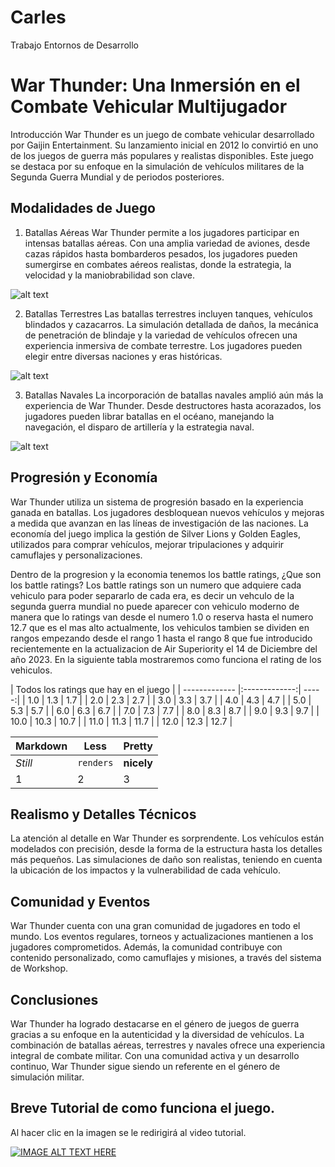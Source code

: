 # Carles
Trabajo Entornos de Desarrollo

# War Thunder: Una Inmersión en el Combate Vehicular Multijugador
Introducción
War Thunder es un juego de combate vehicular desarrollado por Gaijin Entertainment. Su lanzamiento inicial en 2012 lo convirtió en uno de los juegos de guerra más populares y realistas disponibles. Este juego se destaca por su enfoque en la simulación de vehículos militares de la Segunda Guerra Mundial y de periodos posteriores.

## Modalidades de Juego
1. Batallas Aéreas
War Thunder permite a los jugadores participar en intensas batallas aéreas. Con una amplia variedad de aviones, desde cazas rápidos hasta bombarderos pesados, los jugadores pueden sumergirse en combates aéreos realistas, donde la estrategia, la velocidad y la maniobrabilidad son clave.

![alt text](https://www.pockettactics.com/wp-content/sites/pockettactics/2023/08/war-thunder-planes-hurricane.jpg "Img Batallas Aereas")

2. Batallas Terrestres
Las batallas terrestres incluyen tanques, vehículos blindados y cazacarros. La simulación detallada de daños, la mecánica de penetración de blindaje y la variedad de vehículos ofrecen una experiencia inmersiva de combate terrestre. Los jugadores pueden elegir entre diversas naciones y eras históricas.

![alt text](https://static.warthunder.com/upload/image/0_2023/5_May/TankGB/Abrams_9c64d8f7bc727e60b35174732405b762.jpg "img Batallas Terrestres")

3. Batallas Navales
La incorporación de batallas navales amplió aún más la experiencia de War Thunder. Desde destructores hasta acorazados, los jugadores pueden librar batallas en el océano, manejando la navegación, el disparo de artillería y la estrategia naval.

![alt text](https://static.warthunder.com/upload/image/0_2023/4_April/Mobile/6_940_5b822dc52f748dbcede056d5fbd79341.jpg "img Batallas Navales")

## Progresión y Economía
War Thunder utiliza un sistema de progresión basado en la experiencia ganada en batallas. Los jugadores desbloquean nuevos vehículos y mejoras a medida que avanzan en las líneas de investigación de las naciones. La economía del juego implica la gestión de Silver Lions y Golden Eagles, utilizados para comprar vehículos, mejorar tripulaciones y adquirir camuflajes y personalizaciones.

Dentro de la progresion y la economia tenemos los battle ratings, ¿Que son los battle ratings? Los battle ratings son un numero que adquiere cada vehiculo para poder separarlo de cada era, es decir un vehculo de la segunda guerra mundial no puede aparecer con vehiculo moderno de manera que lo ratings van desde el numero 1.0 o reserva hasta el numero 12.7 que es el mas alto actualmente, los vehiculos tambien se dividen en rangos empezando desde el rango 1 hasta el rango 8 que fue introducido recientemente en la actualizacion de Air Superiority el 14 de Diciembre del año 2023. En la siguiente tabla mostraremos como funciona el rating de los vehiculos.

| Todos los ratings que hay en el juego |
| ------------- |:-------------:| -----:|
| 1.0           | 1.3           | 1.7   |
| 2.0           | 2.3           | 2.7   |
| 3.0           | 3.3           | 3.7   |
| 4.0           | 4.3           | 4.7   |
| 5.0           | 5.3           | 5.7   |
| 6.0           | 6.3           | 6.7   |
| 7.0           | 7.3           | 7.7   |
| 8.0           | 8.3           | 8.7   |
| 9.0           | 9.3           | 9.7   |
| 10.0          | 10.3          | 10.7  |
| 11.0          | 11.3          | 11.7  |
| 12.0          | 12.3          | 12.7  |


Markdown | Less | Pretty
--- | --- | ---
*Still* | `renders` | **nicely**
1 | 2 | 3


## Realismo y Detalles Técnicos
La atención al detalle en War Thunder es sorprendente. Los vehículos están modelados con precisión, desde la forma de la estructura hasta los detalles más pequeños. Las simulaciones de daño son realistas, teniendo en cuenta la ubicación de los impactos y la vulnerabilidad de cada vehículo.

## Comunidad y Eventos
War Thunder cuenta con una gran comunidad de jugadores en todo el mundo. Los eventos regulares, torneos y actualizaciones mantienen a los jugadores comprometidos. Además, la comunidad contribuye con contenido personalizado, como camuflajes y misiones, a través del sistema de Workshop.

## Conclusiones
War Thunder ha logrado destacarse en el género de juegos de guerra gracias a su enfoque en la autenticidad y la diversidad de vehículos. La combinación de batallas aéreas, terrestres y navales ofrece una experiencia integral de combate militar. Con una comunidad activa y un desarrollo continuo, War Thunder sigue siendo un referente en el género de simulación militar.

## Breve Tutorial de como funciona el juego.

Al hacer clic en la imagen se le redirigirá al video tutorial.

[![IMAGE ALT TEXT HERE](https://static.warthunder.com/upload/image/media/wallpapers/1-41_eng_com_1920x1080_logo.jpg)](https://www.youtube.com/watch?v=8qinLw5lXvg&ab_channel=XKISITO)
